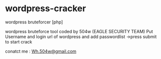 # wordpress-cracker
wordpress bruteforcer [php]


wordpress bruteforce tool coded by 504w (EAGLE SECURITY TEAM)
Put Username and login url of wordpress and add passwordlist ->press submit to start crack

conatct me :
Wh.504w@gmail.com
